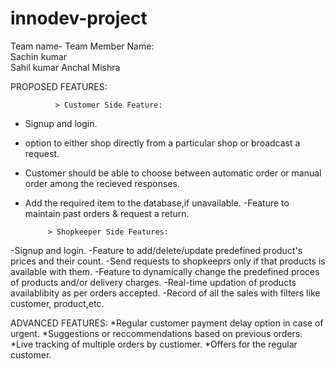 # innodev-project
Team name-
Team Member Name:  
                    Sachin kumar   
                    Sahil kumar 
                    Anchal Mishra
 
PROPOSED FEATURES:
              
              > Customer Side Feature:
   - Signup and login.
   - option to either shop directly from a particular shop or broadcast a request.
   - Customer should be able to choose between automatic order or manual order among the recieved responses.
   - Add the required item to the database,if unavailable.
   -Feature to maintain past orders & request a return.
    
              > Shopkeeper Side Features:
   -Signup and login.
   -Feature to add/delete/update predefined product's prices and their count.
   -Send requests to shopkeeprs only if that products is available with them.
   -Feature to dynamically change the predefined proces of products and/or delivery charges.
   -Real-time updation of products availablibity as per orders accepted.
   -Record of all the sales with filters like customer, product,etc.

ADVANCED FEATURES:
   *Regular customer payment delay option in case of urgent.
   *Suggestions or reccommendations based on previous orders.
   *Live tracking of multiple orders by custiomer.
   *Offers for the regular customer.
